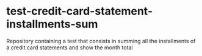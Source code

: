 # test-credit-card-statement-installments-sum
Repository containing a test that consists in summing all the installments of a credit card statements and show the month total
